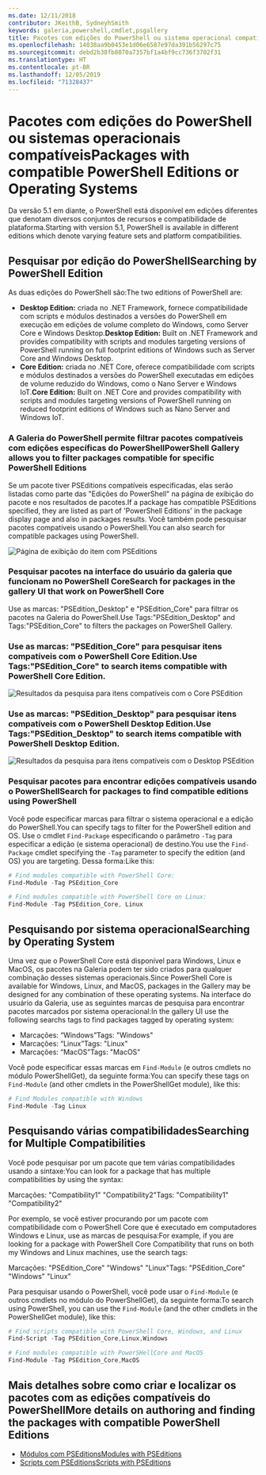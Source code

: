 ```yaml
---
ms.date: 12/11/2018
contributor: JKeithB, SydneyhSmith
keywords: galeria,powershell,cmdlet,psgallery
title: Pacotes com edições do PowerShell ou sistema operacional compatível
ms.openlocfilehash: 14038aa9b0453e1d06e6587e97da391b56297c75
ms.sourcegitcommit: debd2b38fb8070a7357bf1a4bf9cc736f3702f31
ms.translationtype: HT
ms.contentlocale: pt-BR
ms.lasthandoff: 12/05/2019
ms.locfileid: "71328437"
---
```

# <a name="packages-with-compatible-powershell-editions-or-operating-systems"></a><span data-ttu-id="a9b1e-103">Pacotes com edições do PowerShell ou sistemas operacionais compatíveis</span><span class="sxs-lookup"><span data-stu-id="a9b1e-103">Packages with compatible PowerShell Editions or Operating Systems</span></span>

<span data-ttu-id="a9b1e-104">Da versão 5.1 em diante, o PowerShell está disponível em edições diferentes que denotam diversos conjuntos de recursos e compatibilidade de plataforma.</span><span class="sxs-lookup"><span data-stu-id="a9b1e-104">Starting with version 5.1, PowerShell is available in different editions which denote varying feature sets and platform compatibilities.</span></span>

## <a name="searching-by-powershell-edition"></a><span data-ttu-id="a9b1e-105">Pesquisar por edição do PowerShell</span><span class="sxs-lookup"><span data-stu-id="a9b1e-105">Searching by PowerShell Edition</span></span>

<span data-ttu-id="a9b1e-106">As duas edições do PowerShell são:</span><span class="sxs-lookup"><span data-stu-id="a9b1e-106">The two editions of PowerShell are:</span></span>
- <span data-ttu-id="a9b1e-107">**Desktop Edition:** criada no .NET Framework, fornece compatibilidade com scripts e módulos destinados a versões do PowerShell em execução em edições de volume completo do Windows, como Server Core e Windows Desktop.</span><span class="sxs-lookup"><span data-stu-id="a9b1e-107">**Desktop Edition:** Built on .NET Framework and provides compatibility with scripts and modules targeting versions of PowerShell running on full footprint editions of Windows such as Server Core and Windows Desktop.</span></span>
- <span data-ttu-id="a9b1e-108">**Core Edition:** criada no .NET Core, oferece compatibilidade com scripts e módulos destinados a versões do PowerShell executadas em edições de volume reduzido do Windows, como o Nano Server e Windows IoT.</span><span class="sxs-lookup"><span data-stu-id="a9b1e-108">**Core Edition:** Built on .NET Core and provides compatibility with scripts and modules targeting versions of PowerShell running on reduced footprint editions of Windows such as Nano Server and Windows IoT.</span></span>

### <a name="powershell-gallery-allows-you-to-filter-packages-compatible-for-specific-powershell-editions"></a><span data-ttu-id="a9b1e-109">A Galeria do PowerShell permite filtrar pacotes compatíveis com edições específicas do PowerShell</span><span class="sxs-lookup"><span data-stu-id="a9b1e-109">PowerShell Gallery allows you to filter packages compatible for specific PowerShell Editions</span></span>

<span data-ttu-id="a9b1e-110">Se um pacote tiver PSEditions compatíveis especificadas, elas serão listadas como parte das "Edições do PowerShell" na página de exibição do pacote e nos resultados de pacotes.</span><span class="sxs-lookup"><span data-stu-id="a9b1e-110">If a package has compatible PSEditions specified, they are listed as part of 'PowerShell Editions' in the package display page and also in packages results.</span></span>
<span data-ttu-id="a9b1e-111">Você também pode pesquisar pacotes compatíveis usando o PowerShell.</span><span class="sxs-lookup"><span data-stu-id="a9b1e-111">You can also search for compatible packages using PowerShell.</span></span>

![Página de exibição do item com PSEditions](../../Images/packagedisplaypagewithpseditions.PNG)

### <a name="search-for-packages-in-the-gallery-ui-that-work-on-powershell-core"></a><span data-ttu-id="a9b1e-113">Pesquisar pacotes na interface do usuário da galeria que funcionam no PowerShell Core</span><span class="sxs-lookup"><span data-stu-id="a9b1e-113">Search for packages in the gallery UI that work on PowerShell Core</span></span>

<span data-ttu-id="a9b1e-114">Use as marcas: "PSEdition_Desktop" e "PSEdition_Core" para filtrar os pacotes na Galeria do PowerShell.</span><span class="sxs-lookup"><span data-stu-id="a9b1e-114">Use Tags:"PSEdition_Desktop" and Tags:"PSEdition_Core" to filters the packages on PowerShell Gallery.</span></span>

### <a name="use-tagspsedition_core-to-search-items-compatible-with-powershell-core-edition"></a><span data-ttu-id="a9b1e-115">Use as marcas: "PSEdition_Core" para pesquisar itens compatíveis com o PowerShell Core Edition.</span><span class="sxs-lookup"><span data-stu-id="a9b1e-115">Use Tags:"PSEdition_Core" to search items compatible with PowerShell Core Edition.</span></span>

![Resultados da pesquisa para itens compatíveis com o Core PSEdition](../../Images/searchresultswithpseditions.PNG)

### <a name="use-tagspsedition_desktop-to-search-items-compatible-with-powershell-desktop-edition"></a><span data-ttu-id="a9b1e-117">Use as marcas: "PSEdition_Desktop" para pesquisar itens compatíveis com o PowerShell Desktop Edition.</span><span class="sxs-lookup"><span data-stu-id="a9b1e-117">Use Tags:"PSEdition_Desktop" to search items compatible with PowerShell Desktop Edition.</span></span>

![Resultados da pesquisa para itens compatíveis com o Desktop PSEdition](../../Images/searchresultswithpseditionsdesktop.PNG)

### <a name="search-for-packages-to-find-compatible-editions-using-powershell"></a><span data-ttu-id="a9b1e-119">Pesquisar pacotes para encontrar edições compatíveis usando o PowerShell</span><span class="sxs-lookup"><span data-stu-id="a9b1e-119">Search for packages to find compatible editions using PowerShell</span></span>
<span data-ttu-id="a9b1e-120">Você pode especificar marcas para filtrar o sistema operacional e a edição do PowerShell.</span><span class="sxs-lookup"><span data-stu-id="a9b1e-120">You can specify tags to filter for the PowerShell edition and OS.</span></span>
<span data-ttu-id="a9b1e-121">Use o cmdlet `Find-Package` especificando o parâmetro `-Tag` para especificar a edição (e sistema operacional) de destino.</span><span class="sxs-lookup"><span data-stu-id="a9b1e-121">You use the `Find-Package` cmdlet specifying the `-Tag` parameter to specify the edition (and OS) you are targeting.</span></span>
<span data-ttu-id="a9b1e-122">Dessa forma:</span><span class="sxs-lookup"><span data-stu-id="a9b1e-122">Like this:</span></span>

```powershell
# Find modules compatible with PowerShell Core:
Find-Module -Tag PSEdition_Core

# Find modules compatible with PowerShell Core on Linux:
Find-Module -Tag PSEdition_Core, Linux
```

## <a name="searching-by-operating-system"></a><span data-ttu-id="a9b1e-123">Pesquisando por sistema operacional</span><span class="sxs-lookup"><span data-stu-id="a9b1e-123">Searching by Operating System</span></span>

<span data-ttu-id="a9b1e-124">Uma vez que o PowerShell Core está disponível para Windows, Linux e MacOS, os pacotes na Galeria podem ter sido criados para qualquer combinação desses sistemas operacionais.</span><span class="sxs-lookup"><span data-stu-id="a9b1e-124">Since PowerShell Core is available for Windows, Linux, and MacOS, packages in the Gallery may be designed for any combination of these operating systems.</span></span> <span data-ttu-id="a9b1e-125">Na interface do usuário da Galeria, use as seguintes marcas de pesquisa para encontrar pacotes marcados por sistema operacional:</span><span class="sxs-lookup"><span data-stu-id="a9b1e-125">In the gallery UI use the following searchs tags to find packages tagged by operating system:</span></span>

- <span data-ttu-id="a9b1e-126">Marcações: “Windows”</span><span class="sxs-lookup"><span data-stu-id="a9b1e-126">Tags: "Windows"</span></span>
- <span data-ttu-id="a9b1e-127">Marcações: “Linux”</span><span class="sxs-lookup"><span data-stu-id="a9b1e-127">Tags: "Linux"</span></span>
- <span data-ttu-id="a9b1e-128">Marcações: “MacOS”</span><span class="sxs-lookup"><span data-stu-id="a9b1e-128">Tags: "MacOS"</span></span>

<span data-ttu-id="a9b1e-129">Você pode especificar essas marcas em `Find-Module` (e outros cmdlets no módulo PowerShellGet), da seguinte forma:</span><span class="sxs-lookup"><span data-stu-id="a9b1e-129">You can specify these tags on `Find-Module` (and other cmdlets in the PowerShellGet module), like this:</span></span>

```powershell
# Find Modules compatible with Windows
Find-Module -Tag Linux
```

## <a name="searching-for-multiple-compatibilities"></a><span data-ttu-id="a9b1e-130">Pesquisando várias compatibilidades</span><span class="sxs-lookup"><span data-stu-id="a9b1e-130">Searching for Multiple Compatibilities</span></span>

<span data-ttu-id="a9b1e-131">Você pode pesquisar por um pacote que tem várias compatibilidades usando a sintaxe:</span><span class="sxs-lookup"><span data-stu-id="a9b1e-131">You can look for a package that has multiple compatibilities by using the syntax:</span></span>

<span data-ttu-id="a9b1e-132">Marcações: "Compatibility1" "Compatibility2"</span><span class="sxs-lookup"><span data-stu-id="a9b1e-132">Tags: "Compatibility1" "Compatibility2"</span></span>

<span data-ttu-id="a9b1e-133">Por exemplo, se você estiver procurando por um pacote com compatibilidade com o PowerShell Core que é executado em computadores Windows e Linux, use as marcas de pesquisa:</span><span class="sxs-lookup"><span data-stu-id="a9b1e-133">For example, if you are looking for a package with PowerShell Core Compatibility that runs on both my Windows and Linux machines, use the search tags:</span></span>

<span data-ttu-id="a9b1e-134">Marcações: "PSEdition_Core" "Windows" "Linux"</span><span class="sxs-lookup"><span data-stu-id="a9b1e-134">Tags: "PSEdition_Core" "Windows" "Linux"</span></span>

<span data-ttu-id="a9b1e-135">Para pesquisar usando o PowerShell, você pode usar o `Find-Module` (e outros cmdlets no módulo do PowerShellGet), da seguinte forma:</span><span class="sxs-lookup"><span data-stu-id="a9b1e-135">To search using PowerShell, you can use the `Find-Module` (and the other cmdlets in the PowerShellGet module), like this:</span></span>

```powershell
# Find scripts compatible with PowerShell Core, Windows, and Linux
Find-Script -Tag PSEdition_Core,Linux,Windows

# Find modules compatible with PowerSHellCore and MacOS
Find-Module -Tag PSEdition_Core,MacOS
```

## <a name="more-details-on-authoring-and-finding-the-packages-with-compatible-powershell-editions"></a><span data-ttu-id="a9b1e-136">Mais detalhes sobre como criar e localizar os pacotes com as edições compatíveis do PowerShell</span><span class="sxs-lookup"><span data-stu-id="a9b1e-136">More details on authoring and finding the packages with compatible PowerShell Editions</span></span>

- [<span data-ttu-id="a9b1e-137">Módulos com PSEditions</span><span class="sxs-lookup"><span data-stu-id="a9b1e-137">Modules with PSEditions</span></span>](../../concepts/module-psedition-support.md)
- [<span data-ttu-id="a9b1e-138">Scripts com PSEditions</span><span class="sxs-lookup"><span data-stu-id="a9b1e-138">Scripts with PSEditions</span></span>](../../concepts/script-psedition-support.md)
